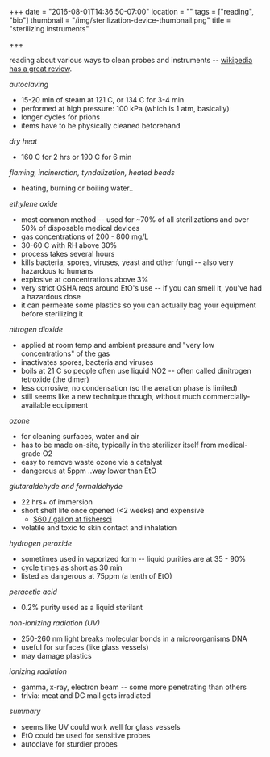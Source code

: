 +++
date = "2016-08-01T14:36:50-07:00"
location = ""
tags = ["reading", "bio"]
thumbnail = "/img/sterilization-device-thumbnail.png"
title = "sterilizing instruments"

+++

reading about various ways to clean probes and instruments --
[wikipedia has a great review](https://en.wikipedia.org/wiki/Sterilization).

<!--more-->

*autoclaving*

* 15-20 min of steam at 121 C, or 134 C for 3-4 min
* performed at high pressure: 100 kPa (which is 1 atm, basically)
* longer cycles for prions
* items have to be physically cleaned beforehand


*dry heat*

* 160 C for 2 hrs or 190 C for 6 min


*flaming, incineration, tyndalization, heated beads*

* heating, burning or boiling water..


*ethylene oxide*

* most common method -- used for ~70% of all sterilizations and over 50% of disposable medical devices
* gas concentrations of 200 - 800 mg/L
* 30-60 C with RH above 30%
* process takes several hours
* kills bacteria, spores, viruses, yeast and other fungi -- also very hazardous to humans
* explosive at concentrations above 3%
* very strict OSHA reqs around EtO's use -- if you can smell it, you've had a hazardous dose
* it can permeate some plastics so you can actually bag your equipment before sterilizing it


*nitrogen dioxide*

* applied at room temp and ambient pressure and "very low concentrations" of the gas
* inactivates spores, bacteria and viruses
* boils at 21 C so people often use liquid NO2 -- often called dinitrogen tetroxide (the dimer)
* less corrosive, no condensation (so the aeration phase is limited)
* still seems like a new technique though, without much commercially-available equipment


*ozone*

* for cleaning surfaces, water and air
* has to be made on-site, typically in the sterilizer itself from medical-grade O2
* easy to remove waste ozone via a catalyst
* dangerous at 5ppm ..way lower than EtO


*glutaraldehyde and formaldehyde*

* 22 hrs+ of immersion
* short shelf life once opened (<2 weeks) and expensive
  * [$60 / gallon at fishersci](https://www.fishersci.com/shop/products/contec-sporicidin-sterilizing-high-level-disinfecting-solution-3/p-3829034#tab1)
* volatile and toxic to skin contact and inhalation


*hydrogen peroxide*

* sometimes used in vaporized form -- liquid purities are at 35 - 90%
* cycle times as short as 30 min
* listed as dangerous at 75ppm (a tenth of EtO)


*peracetic acid*

* 0.2% purity used as a liquid sterilant


*non-ionizing radiation (UV)*

* 250-260 nm light breaks molecular bonds in a microorganisms DNA
* useful for surfaces (like glass vessels)
* may damage plastics


*ionizing radiation*

* gamma, x-ray, electron beam -- some more penetrating than others
* trivia: meat and DC mail gets irradiated


*summary*

* seems like UV could work well for glass vessels
* EtO could be used for sensitive probes
* autoclave for sturdier probes
